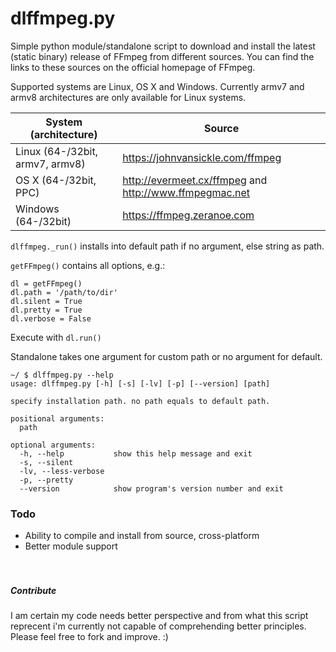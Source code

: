 # dlffmpeg.py #

Simple python module/standalone script to download and install the latest (static binary) release of FFmpeg from different sources. You can find the links to these sources on the official homepage of FFmpeg.

Supported systems are Linux, OS X and Windows.
Currently armv7 and armv8 architectures are only available for Linux systems.


System (architecture)             | Source
----------------------------------|-------------------------------------------------------
Linux   (64-/32bit, armv7, armv8) | https://johnvansickle.com/ffmpeg
OS X    (64-/32bit, PPC)          | http://evermeet.cx/ffmpeg and http://www.ffmpegmac.net
Windows (64-/32bit)               | https://ffmpeg.zeranoe.com



`dlffmpeg._run()` installs into default path if no argument, else string as path.


`getFFmpeg()` contains all options, e.g.:

    dl = getFFmpeg()
    dl.path = '/path/to/dir'
    dl.silent = True
    dl.pretty = True
    dl.verbose = False

Execute with `dl.run()`

Standalone takes one argument for custom path or no argument for default.

    ~/ $ dlffmpeg.py --help
    usage: dlffmpeg.py [-h] [-s] [-lv] [-p] [--version] [path]
    
    specify installation path. no path equals to default path.
    
    positional arguments:
      path
    
    optional arguments:
      -h, --help           show this help message and exit
      -s, --silent
      -lv, --less-verbose
      -p, --pretty
      --version            show program's version number and exit

### Todo ###
+ Ability to compile and install from source, cross-platform
+ Better module support
<br><br><br>
##### Contribute #####
I am certain my code needs better perspective and from what this script reprecent i'm currently not capable of comprehending better principles.
Please feel free to fork and improve. :)